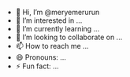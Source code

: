 - 👋 Hi, I’m @meryemerurun
- 👀 I’m interested in ...
- 🌱 I’m currently learning ...
- 💞️ I’m looking to collaborate on ...
- 📫 How to reach me ...
- 😄 Pronouns: ...
- ⚡ Fun fact: ...

<!---
meryemerurun/meryemerurun is a ✨ special ✨ repository because its `README.md` (this file) appears on your GitHub profile.
You can click the Preview link to take a look at your changes.
--->
